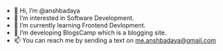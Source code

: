 - 👋 Hi, I’m @anshbadaya
- 👀 I’m interested in Software Development.
- 🌱 I’m currently learning Frontend Devlopment.
- 💞️ I’m developing BlogsCamp which is a blogging site.
- 📫 You can reach me by sending a text on me.anshbadaya@gmail.com

<!---
anshbadaya/anshbadaya is a ✨ special ✨ repository because its `README.md` (this file) appears on your GitHub profile.
You can click the Preview link to take a look at your changes.
--->

